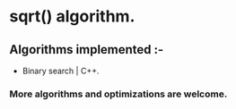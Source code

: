 # sqrt() algorithm.
## Algorithms implemented :-
* Binary search | C++.
### More algorithms and optimizations are welcome.
